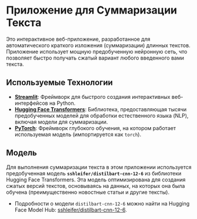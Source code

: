 # Приложение для Суммаризации Текста

Это интерактивное веб-приложение, разработанное для автоматического краткого изложения (суммаризации) длинных текстов. Приложение использует мощную предобученную нейронную сеть, что позволяет быстро получать сжатый вариант любого введенного вами текста.

## Используемые Технологии

* **[Streamlit](https://streamlit.io/)**: Фреймворк для быстрого создания интерактивных веб-интерфейсов на Python.
* **[Hugging Face Transformers](https://huggingface.co/docs/transformers/index)**: Библиотека, предоставляющая тысячи предобученных моделей для обработки естественного языка (NLP), включая модели для суммаризации.
* **[PyTorch](https://pytorch.org/)**: Фреймворк глубокого обучения, на котором работает используемая модель (импортируется как `torch`).

## Модель

Для выполнения суммаризации текста в этом приложении используется предобученная модель **`sshleifer/distilbart-cnn-12-6`** из библиотеки Hugging Face Transformers. Эта модель оптимизирована для создания сжатых версий текстов, основываясь на данных, на которых она была обучена (преимущественно новостные статьи и другие тексты).

* Подробности о модели `distilbart-cnn-12-6` можно найти на Hugging Face Model Hub: [sshleifer/distilbart-cnn-12-6](https://huggingface.co/sshleifer/distilbart-cnn-12-6).
